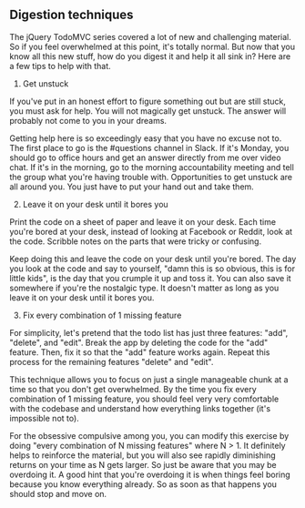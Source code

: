 ## Digestion techniques

The jQuery TodoMVC series covered a lot of new and challenging material. So if you feel overwhelmed at this point, it's totally normal. But now that you know all this new stuff, how do you digest it and help it all sink in? Here are a few tips to help with that.

1. Get unstuck

If you've put in an honest effort to figure something out but are still stuck, you must ask for help. You will not magically get unstuck. The answer will probably not come to you in your dreams.

Getting help here is so exceedingly easy that you have no excuse not to. The first place to go is the #questions channel in Slack. If it's Monday, you should go to office hours and get an answer directly from me over video chat. If it's in the morning, go to the morning accountability meeting and tell the group what you're having trouble with. Opportunities to get unstuck are all around you. You just have to put your hand out and take them.

2. Leave it on your desk until it bores you

Print the code on a sheet of paper and leave it on your desk. Each time you're bored at your desk, instead of looking at Facebook or Reddit, look at the code. Scribble notes on the parts that were tricky or confusing.

Keep doing this and leave the code on your desk until you're bored. The day you look at the code and say to yourself, "damn this is so obvious, this is for little kids", is the day that you crumple it up and toss it. You can also save it somewhere if you're the nostalgic type. It doesn't matter as long as you leave it on your desk until it bores you.

3. Fix every combination of 1 missing feature

For simplicity, let's pretend that the todo list has just three features: "add", "delete", and "edit". Break the app by deleting the code for the "add" feature. Then, fix it so that the "add" feature works again. Repeat this process for the remaining features "delete" and "edit".

This technique allows you to focus on just a single manageable chunk at a time so that you don't get overwhelmed. By the time you fix every combination of 1 missing feature, you should feel very very comfortable with the codebase and understand how everything links together (it's impossible not to).

For the obsessive compulsive among you, you can modify this exercise by doing "every combination of N missing features" where N > 1. It definitely helps to reinforce the material, but you will also see rapidly diminishing returns on your time as N gets larger. So just be aware that you may be overdoing it. A good hint that you're overdoing it is when things feel boring because you know everything already. So as soon as that happens you should stop and move on.